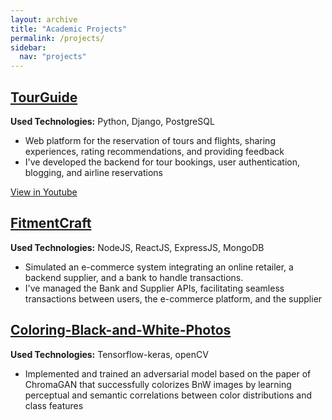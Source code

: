 ```yaml
---
layout: archive
title: "Academic Projects"
permalink: /projects/
sidebar:
  nav: "projects"
---
```



## [TourGuide](https://github.com/Akib-Alvee/TourGuide)
**Used Technologies:** Python, Django, PostgreSQL
<ul>
  <li>Web platform for the reservation of tours and flights, sharing experiences, rating recommendations, and providing feedback</li>
  <li>I've developed the backend for tour bookings, user authentication, blogging, and airline reservations</li>
</ul>

<a href="https://youtu.be/0uX4cQpkpTg?si=tS9ZeEOvrZih_5tO">View in Youtube</a>

<!-- [GitHub Link](https://github.com/Risvy/VSN-A-Hyperledger-Fabric-Project) -->

## [FitmentCraft](https://github.com/fahim-01/ecommerce)
**Used Technologies:** NodeJS, ReactJS, ExpressJS, MongoDB
<ul>
  <li>Simulated an e-commerce system integrating an online retailer, a backend supplier, and a bank to handle transactions.</li>
  <li>I've managed the Bank and Supplier APIs, facilitating seamless transactions between users, the e-commerce platform, and the supplier</li>
</ul>

## [Coloring-Black-and-White-Photos](https://github.com/Akib-Alvee/Coloring-Black-and-White-Photos)
**Used Technologies:** Tensorflow-keras, openCV
<ul>
  <li>Implemented and trained an adversarial model based on the paper of ChromaGAN that successfully colorizes BnW images by learning perceptual and semantic correlations between color distributions and class features</li>
</ul>
